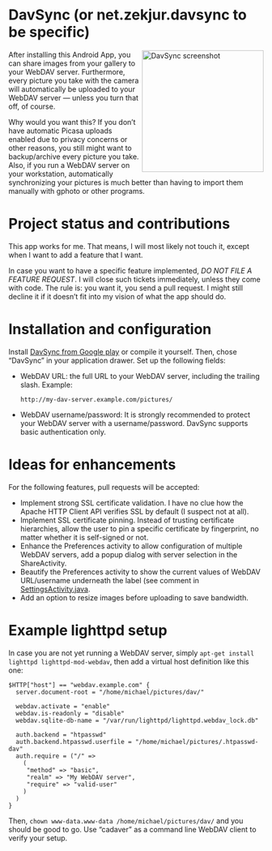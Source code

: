 DavSync (or net.zekjur.davsync to be specific)
==============================================

<img src="https://github.com/mstap/android-davsync/raw/master//screenshots/davsync-2013-03-10-200731.png" width="240" align="right" alt="DavSync screenshot">

After installing this Android App, you can share images from your gallery to
your WebDAV server. Furthermore, every picture you take with the camera will
automatically be uploaded to your WebDAV server — unless you turn that off, of
course.

Why would you want this? If you don’t have automatic Picasa uploads enabled due
to privacy concerns or other reasons, you still might want to backup/archive
every picture you take. Also, if you run a WebDAV server on your workstation,
automatically synchronizing your pictures is much better than having to import
them manually with gphoto or other programs.

Project status and contributions
================================

This app works for me. That means, I will most likely not touch it, except
when I want to add a feature that I want.

In case you want to have a specific feature implemented, *DO NOT FILE A FEATURE
REQUEST*. I will close such tickets immediately, unless they come with code.
The rule is: you want it, you send a pull request. I might still decline it if
it doesn’t fit into my vision of what the app should do.

Installation and configuration
==============================

Install [DavSync from Google
play](https://play.google.com/store/apps/details?id=net.zekjur.davsync) or
compile it yourself. Then, chose “DavSync” in your application drawer. Set up
the following fields:

* WebDAV URL: the full URL to your WebDAV server, including the trailing slash.
  Example:

      http://my-dav-server.example.com/pictures/

* WebDAV username/password: It is strongly recommended to protect your WebDAV
  server with a username/password. DavSync supports basic authentication only.

Ideas for enhancements
======================

For the following features, pull requests will be accepted:

* Implement strong SSL certificate validation. I have no clue how the Apache
  HTTP Client API verifies SSL by default (I suspect not at all).
* Implement SSL certificate pinning. Instead of trusting certificate
  hierarchies, allow the user to pin a specific certificate by fingerprint, no
  matter whether it is self-signed or not.
* Enhance the Preferences activity to allow configuration of multiple WebDAV
  servers, add a popup dialog with server selection in the ShareActivity.
* Beautify the Preferences activity to show the current values of WebDAV
  URL/username underneath the label (see comment in
  [SettingsActivity.java](https://github.com/mstap/android-davsync/blob/master/src/net/zekjur/davsync/SettingsActivity.java).
* Add an option to resize images before uploading to save bandwidth.

Example lighttpd setup
======================

In case you are not yet running a WebDAV server, simply `apt-get install
lighttpd lighttpd-mod-webdav`, then add a virtual host definition like this
one:


    $HTTP["host"] == "webdav.example.com" {
      server.document-root = "/home/michael/pictures/dav/"

      webdav.activate = "enable"
      webdav.is-readonly = "disable"
      webdav.sqlite-db-name = "/var/run/lighttpd/lighttpd.webdav_lock.db"

      auth.backend = "htpasswd"
      auth.backend.htpasswd.userfile = "/home/michael/pictures/.htpasswd-dav"
      auth.require = ("/" =>
        (
         "method" => "basic",
         "realm" => "My WebDAV server",
         "require" => "valid-user"
        )
      )
    }

Then, `chown www-data.www-data /home/michael/pictures/dav/` and you should be
good to go. Use “cadaver” as a command line WebDAV client to verify your setup.
